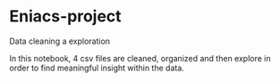 # Eniacs-project
Data cleaning a exploration

In this notebook, 4 csv files are cleaned, organized and then explore in order to find meaningful insight within the data.
